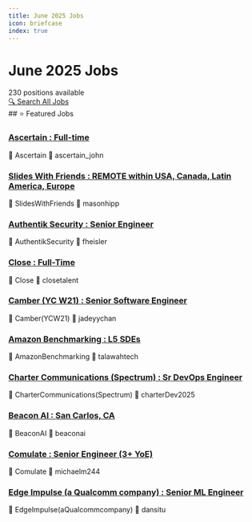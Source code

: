 ```yaml
---
title: June 2025 Jobs
icon: briefcase
index: true
---
```


# June 2025 Jobs

<div class="jobs-header">
  <div class="jobs-count">230 positions available</div>
  <a href="./all-jobs.md" class="search-all-button">🔍 Search All Jobs</a>
</div>
## ⭐ Featured Jobs

<div class="featured-jobs">
  <div class="featured-job">
    <h3><a href="/jobs/June-2025/ascertain_john-Ascertain-Full-time-%24180k%E2%80%93%24280k%2Bequity-HealthcareAI">Ascertain : Full-time</a></h3>
    <div class="job-meta">
      <span class="company">🏢 Ascertain</span>
      <span class="author">👤 ascertain_john</span>
    </div>
  </div>
  <div class="featured-job">
    <h3><a href="/jobs/June-2025/masonhipp-SlidesWithFriends-REMOTEwithinUSA_Canada_LatinAmerica_Europe-Full-timecontract(4-6mont">Slides With Friends : REMOTE within USA, Canada, Latin America, Europe</a></h3>
    <div class="job-meta">
      <span class="company">🏢 SlidesWithFriends</span>
      <span class="author">👤 masonhipp</span>
    </div>
  </div>
  <div class="featured-job">
    <h3><a href="/jobs/June-2025/fheisler-AuthentikSecurity-SeniorEngineer-US-REMOTE(anywhere)-Full-time">Authentik Security : Senior Engineer</a></h3>
    <div class="job-meta">
      <span class="company">🏢 AuthentikSecurity</span>
      <span class="author">👤 fheisler</span>
    </div>
  </div>
  <div class="featured-job">
    <h3><a href="/jobs/June-2025/closetalent-Close-Full-Time-100_Remote-USBased">Close : Full-Time</a></h3>
    <div class="job-meta">
      <span class="company">🏢 Close</span>
      <span class="author">👤 closetalent</span>
    </div>
  </div>
  <div class="featured-job">
    <h3><a href="/jobs/June-2025/jadeyychan-Camber(YCW21)-SeniorSoftwareEngineer-NYC-camber_health">Camber (YC W21) : Senior Software Engineer</a></h3>
    <div class="job-meta">
      <span class="company">🏢 Camber(YCW21)</span>
      <span class="author">👤 jadeyychan</span>
    </div>
  </div>
  <div class="featured-job">
    <h3><a href="/jobs/June-2025/talawahtech-AmazonBenchmarking-L5SDEs-Seattle_WA-Full-time">Amazon Benchmarking : L5 SDEs</a></h3>
    <div class="job-meta">
      <span class="company">🏢 AmazonBenchmarking</span>
      <span class="author">👤 talawahtech</span>
    </div>
  </div>
  <div class="featured-job">
    <h3><a href="/jobs/June-2025/charterDev2025-CharterCommunications(Spectrum)-SrDevOpsEngineer-On-SiteDenver_CO-Full-Time">Charter Communications (Spectrum) : Sr DevOps Engineer</a></h3>
    <div class="job-meta">
      <span class="company">🏢 CharterCommunications(Spectrum)</span>
      <span class="author">👤 charterDev2025</span>
    </div>
  </div>
  <div class="featured-job">
    <h3><a href="/jobs/June-2025/beaconai-BeaconAI-SanCarlos_CA-Full-Time-Hybrid">Beacon AI : San Carlos, CA</a></h3>
    <div class="job-meta">
      <span class="company">🏢 BeaconAI</span>
      <span class="author">👤 beaconai</span>
    </div>
  </div>
  <div class="featured-job">
    <h3><a href="/jobs/June-2025/michaelm244-Comulate-SeniorEngineer(3%2BYoE)-ONSITEinSanFrancisco_CA">Comulate : Senior Engineer (3+ YoE)</a></h3>
    <div class="job-meta">
      <span class="company">🏢 Comulate</span>
      <span class="author">👤 michaelm244</span>
    </div>
  </div>
  <div class="featured-job">
    <h3><a href="/jobs/June-2025/dansitu-EdgeImpulse(aQualcommcompany)-SeniorMLEngineer-Full-time-%24126-211k%2BRSUs">Edge Impulse (a Qualcomm company) : Senior ML Engineer</a></h3>
    <div class="job-meta">
      <span class="company">🏢 EdgeImpulse(aQualcommcompany)</span>
      <span class="author">👤 dansitu</span>
    </div>
  </div>
</div>